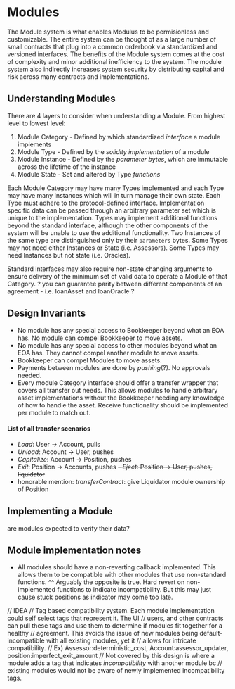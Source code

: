 # Modules

The Module system is what enables Modulus to be permisionless and customizable. The entire system can be thought of as a 
large number of small contracts that plug into a common orderbook via standardized and versioned interfaces. The benefits 
of the Module system comes at the cost of complexity and minor additional inefficiency to the system. The module system
also indirectly increases system security by distributing capital and risk across many contracts and implementations.

## Understanding Modules
There are 4 layers to consider when understanding a Module. From highest level to lowest level:
1. Module Category - Defined by which standardized *interface* a module implements  
2. Module Type - Defined by the *solidity implementation* of a module
3. Module Instance - Defined by the *parameter bytes*, which are immutable across the lifetime of the instance
4. Module State - Set and altered by Type *functions*
    
Each Module Category may have many Types implemented and each Type may have many Instances which will in turn manage their
own state.
Each Type must adhere to the protocol-defined interface. Implementation specific data can be passed through an arbitrary 
parameter set which is unique to the implementation. Types may implement additional functions beyond the standard interface,
although the other components of the system will be unable to use the additional functionality.
Two Instances of the same type are distinguished only by their `parameters` bytes. Some Types may not need either Instances or State (i.e. Assessors). Some Types may need Instances but not state (i.e. Oracles).

Standard interfaces may also require non-state changing arguments to ensure delivery of the minimum set of valid data to operate
a Module of that Category. ? you can guarantee parity between different components of an agreement - i.e. loanAsset and loanOracle ?

## Design Invariants
- No module has any special access to Bookkeeper beyond what an EOA has. No module can compel Bookkeeper to move assets.
- No module has any special access to other modules beyond what an EOA has. They cannot compel another module to move assets.
- Bookkeeper can compel Modules to move assets.
- Payments between modules are done by *pushing*(?). No approvals needed.
- Every module Category interface should offer a transfer wrapper that covers all transfer out needs. This allows modules to handle arbitrary asset implementations without the Bookkeeper needing any knowledge of how to handle the asset. Receive functionality should be implemented per module to match out.

#### List of all transfer scenarios
- *Load*: User -> Account, pulls
- *Unload*: Account -> User, pushes
- *Capitalize*: Account -> Position, pushes
- *Exit*: Position -> Accounts, pushes
~~- *Eject*: Position -> User, pushes, liquidator~~
- honorable mention: *transferContract*: give Liquidator module ownership of Position

## Implementing a Module
are modules expected to verify their data?

## Module implementation notes
- All modules should have a non-reverting callback implemented. This allows them to be compatible with other modules
that use non-standard functions.
^^ Arguably the opposite is true. Hard revert on non-implemented functions to indicate incompatibility. But this may
just cause stuck positions as indicator may come too late.


// IDEA
// Tag based compatibility system. Each module implementation could self select tags that represent it. The UI
// users, and other contracts can pull these tags and use them to determine if modules fit together for a healthy
// agreement. This avoids the issue of new modules being default-incompatible with all existing modules, yet it
// allows for intricate compatibility.
// Ex) Assessor:deterministic_cost, Account:assessor_updater, position:imperfect_exit_amount
// Not covered by this design is where a module adds a tag that indicates *incompatibility* with another module bc
// existing modules would not be aware of newly implemented incompatibility tags.
